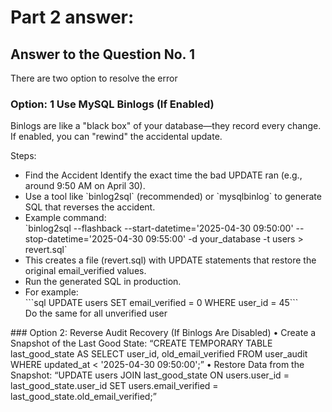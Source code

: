 # Part 2 answer:

## Answer to the Question No. 1

There are two option to resolve the error

### Option: 1 Use MySQL Binlogs (If Enabled)

Binlogs are like a "black box" of your database—they record every change. If enabled, you can "rewind" the accidental update.

Steps: <br>
<ul><li> Find the Accident
Identify the exact time the bad UPDATE ran (e.g., around 9:50 AM on April 30).
</li>
<li>Use a tool like `binlog2sql` (recommended) or `mysqlbinlog` to generate SQL that reverses the accident.</li>
<li> Example command: <br>`binlog2sql --flashback --start-datetime='2025-04-30 09:50:00' --stop-datetime='2025-04-30 09:55:00' -d your_database -t users > revert.sql`</li>

   <li>This creates a file (revert.sql) with UPDATE statements that restore the original email_verified values.</li>
   <li> Run the generated SQL in production.</li>
   <li>For example: <br>```sql UPDATE users SET email_verified = 0 WHERE user_id = 45```<br> Do the same for all unverified user</li> 
   </ul>
### Option 2: Reverse Audit Recovery (If Binlogs Are Disabled)
    • Create a Snapshot of the Last Good State:
“CREATE TEMPORARY TABLE last_good_state AS SELECT user_id, old_email_verified  
      FROM user_audit  WHERE updated_at < '2025-04-30 09:50:00';” 
    • Restore Data from the Snapshot:
“UPDATE users  JOIN last_good_state ON users.user_id = last_good_state.user_id  SET users.email_verified = last_good_state.old_email_verified;”
